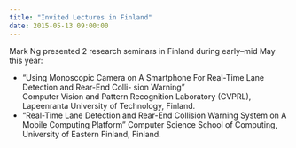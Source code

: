 ```yaml
---
title: "Invited Lectures in Finland"
date: 2015-05-13 09:00:00
---
```


Mark Ng presented 2 research seminars in Finland during early–mid May this year:
* “Using Monoscopic Camera on A Smartphone For Real-Time Lane Detection and Rear-End Colli- sion Warning”  
Computer Vision and Pattern Recognition Laboratory (CVPRL), Lapeenranta University of Technology, Finland.
* “Real-Time Lane Detection and Rear-End Collision Warning System on A Mobile Computing Platform”
Computer Science School of Computing, University of Eastern Finland, Finland.
